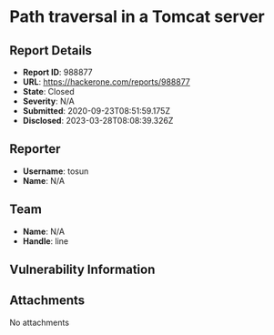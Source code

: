 # Path traversal in a Tomcat server

## Report Details
- **Report ID**: 988877
- **URL**: https://hackerone.com/reports/988877
- **State**: Closed
- **Severity**: N/A
- **Submitted**: 2020-09-23T08:51:59.175Z
- **Disclosed**: 2023-03-28T08:08:39.326Z

## Reporter
- **Username**: tosun
- **Name**: N/A

## Team
- **Name**: N/A
- **Handle**: line

## Vulnerability Information


## Attachments
No attachments

